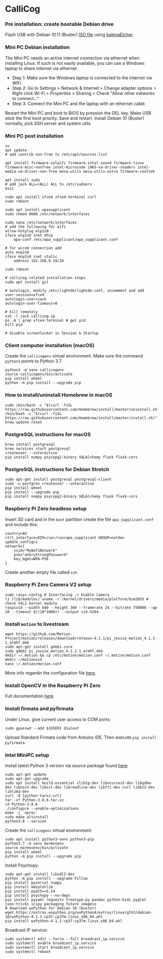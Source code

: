 # CalliCog #

### Pre installation: create bootable Debian drive

Flash USB with Debian 10.11 (Buster) [ISO file](https://drive.google.com/file/d/1hRkasJ1nOOUxclgPgWfXA9Y2jxiqqZsI/view?usp=sharing) using [balenaEtcher](https://www.balena.io/etcher/).

### Mini PC Debian installation

The Mini PC needs an active internet connection via ethernet when installing Linux.
If such is not easily available, you can use a Windows laptop to share internet via ethernet.

- Step 1: Make sure the Windows laptop is connected to the internet via WiFi.
- Step 2: Go to Settings > Network & Internet > Change adapter options > Right click Wi-Fi > Properties > Sharing > Check "Allow other networks to connect..."
- Step 3: Connect the Mini PC and the laptop with an ethernet cable.

Restart the Mini PC and boot to BIOS by pression the DEL key. Make USB stick the first boot priority. Save and restart.
Install Debian 10 (Buster) normally, pick SSH server and system utils.

### Mini PC post installation

	su
	apt update
	# add contrib non-free to /etc/apt/sources.list

	apt install firmware-iwlwifi firmware-intel-sound firmware-linux firmware-misc-nonfree intel-microcode i965-va-driver-shaders intel-media-va-driver-non-free mesa-utils mesa-utils-extra firmware-realtek

	apt install sudo
	# add jack ALL=(ALL) ALL to /etc/sudoers
	exit

	sudo apt install xfce4 xfce4-terminal curl
	sudo reboot

	sudo apt install wpasupplicant
	sudo chmod 0600 /etc/network/interfaces

	sudo nano /etc/network/interfaces
	# add the following for wifi
	allow-hotplug wlp1s0
	iface wlp1s0 inet dhcp
		wpa-conf /etc/wpa_supplicant/wpa_supplicant.conf

	# for wired connection add
	auto enp2s0
	iface enp2s0 inet static
		address 192.168.0.10/24
	
	sudo reboot

	# callicog-related installation steps
	sudo apt install git

	# autologin, modify /etc/lightdm/lightdm.conf, uncomment and add
	user-session=xfce4
	autologin-user=jack
	autologin-user-timeout=0

	# kill remotely
	ssh -l jack callicog-ip
	ps -A | grep xfce4-terminal # get pid
	kill pid

	# disable screenlocker in Session & Startup

### Client computer installation (macOS)
	
Create the `callicogenv` virtual environment.
Make sure the command `python3` points to Python 3.7.

	python3 -m venv callicogenv
	source callicogenv/bin/activate
	pip install wheel
	python -m pip install --upgrade pip

### How to install/uninstall Homebrew in macOS

	sudo /bin/bash -c "$(curl -fsSL https://raw.githubusercontent.com/Homebrew/install/master/uninstall.sh)"
	/bin/bash -c "$(curl -fsSL https://raw.githubusercontent.com/Homebrew/install/master/install.sh)"
	brew update-reset

### PostgreSQL instructions for macOS

	brew install postgresql
	brew services start postgresql
	createuser --interactive
	pip install numpy psycopg2-binary SQLAlchemy flask flask-cors

### PostgreSQL instructions for Debian Stretch

	sudo apt-get install postgresql postgresql-client
	sudo -u postgres createuser --interactive
	pip install wheel
	pip install --upgrade pip
	pip install numpy psycopg2-binary SQLAlchemy flask flask-cors

### Raspberry Pi Zero headless setup

Insert SD card and in the `boot` partition create the file `wpa_supplicant.conf` and include this:

	country=AU
	ctrl_interface=DIR=/var/run/wpa_supplicant GROUP=netdev
	update_config=1
	network={
		ssid="MyWiFiNetwork"
		psk="aVeryStrongPassword"
		key_mgmt=WPA-PSK
	}

Create another empty file called `ssh`.

### Raspberry Pi Zero Camera V2 setup
	
	sudo raspi-config # Interfacing -> Enable Camera
	ls /lib/modules/`uname -r`/kernel/drivers/media/platform/bcm2835 # check V4L2 kernel module
	raspivid --width 640 --height 360 --framerate 24 --bitrate 750000 --qp 20 --timeout $((10*1000)) --output vid.h264

### Install `motion` to livestream

	wget https://github.com/Motion-Project/motion/releases/download/release-4.1.1/pi_jessie_motion_4.1.1-1_armhf.deb
	sudo apt-get install gdebi-core
	sudo gdebi pi_jessie_motion_4.1.1-1_armhf.deb
	mkdir ~/.motion && cp /etc/motion/motion.conf ~/.motion/motion.conf
	mkdir ~/motionvid
	nano ~/.motion/motion.conf

More info regardin the configuration file [here](https://www.bouvet.no/bouvet-deler/utbrudd/building-a-motion-activated-security-camera-with-the-raspberry-pi-zero).

### Install OpenCV in the Raspberry Pi Zero

Full documentation [here](https://towardsdatascience.com/installing-opencv-in-pizero-w-8e46bd42a3d3)

### Install firmata and pyfirmata

Under Linux, give current user access to COM ports:

	sudo gpasswd --add ${USER} dialout

Upload Standard Firmata code from Arduino IDE. Then execute `pip install pyfirmata`.

### Intel MiniPC setup

Install latest Python 3 version via source package found [here](https://www.python.org/downloads/source/):

	sudo apt-get update
	sudo apt-get upgrade
	sudo apt install build-essential zlib1g-dev libncurses5-dev libgdbm-dev libnss3-dev libssl-dev libreadline-dev libffi-dev curl libbz2-dev liblzma-dev
	curl -O [python-tarxz-url]
	tar -xf Python-3.8.6.tar.xz
	cd Python-3.8.6
	./configure --enable-optimizations
	make -j `nproc`
	sudo make altinstall
	python3.8 --version

Create the `callicogenv` virtual environment:

	sudo apt install python3-venv python3-pip
	python3.7 -m venv marmovenv
	source marmovenv/bin/activate
	pip install wheel
	python -m pip install --upgrade pip

Install Psychopy:

	sudo apt-get install libsdl2-dev
	python -m pip install --upgrade Pillow
	pip install pyserial numpy
	pip install matplotlib
	pip install pyqt5==5.14
	pip install psychopy --no-deps
	pip install pyyaml requests freetype-py pandas python-bidi pyglet json-tricks scipy packaging future imageio
	# download wxPython for Debian 10 (buster)
	wget https://extras.wxpython.org/wxPython4/extras/linux/gtk3/debian-10/wxPython-4.1.1-cp37-cp37m-linux_x86_64.whl
	pip install wxPython-4.1.1-cp37-cp37m-linux_x86_64.whl

Broadcast IP service:

	sudo systemctl edit --force --full broadcast_ip.service
	sudo systemctl enable broadcast_ip.service
	sudo systemctl start broadcast_ip.service
	sudo systemctl reboot

